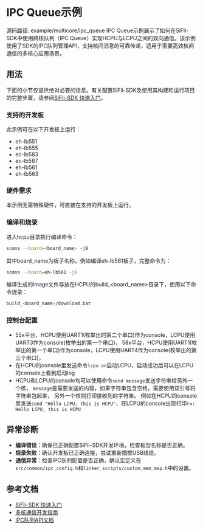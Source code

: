 # IPC Queue示例
源码路径: example/multicore/ipc_queue
IPC Queue示例展示了如何在SiFli-SDK中使用跨核队列（IPC Queue）实现HCPU与LCPU之间的双向通信。该示例使用了SDK的IPC队列管理API，支持核间消息的可靠传递，适用于需要高效核间通信的多核心应用场景。

## 用法
下面的小节仅提供绝对必要的信息。有关配置SiFli-SDK及使用其构建和运行项目的完整步骤，请参阅[SiFli-SDK 快速入门](https://docs.sifli.com/projects/sdk/latest/sf32lb52x/quickstart/index.html)。

### 支持的开发板
此示例可在以下开发板上运行：
- eh-lb551
- eh-lb555
- ec-lb583
- ec-lb587
- eh-lb561
- eh-lb563

### 硬件需求
本示例无需特殊硬件，可直接在支持的开发板上运行。

### 编译和烧录
进入hcpu目录执行编译命令：
```bash
scons --board=<board_name> -j8
```
其中board_name为板子名称，例如编译eh-lb561板子，完整命令为：
```bash
scons --board=eh-lb561 -j8
```
编译生成的image文件存放在HCPU的build_<board_name>目录下，使用以下命令烧录：
```bash
build_<board_name>/download.bat
```

### 控制台配置
- 55x平台，HCPU使用UART1(枚举出的第二个串口)作为console，LCPU使用UART3作为console(枚举出的第一个串口)，
  58x平台，HCPU使用UART1(枚举出的第一个串口)作为console，LCPU使用UART4作为console(枚举出的第三个串口)，
- 在HCPU的console里发送命令`lcpu on`启动LCPU，启动成功后可以在LCPU的console上看到启动log
- HCPU和LCPU的console均可以使用命令`send message`发送字符串给另外一个核，
  `message`是需要发送的内容，如果字符串包含空格，需要使用双引号将字符串包起来，
  另外一个核则打印接收到的字符串。
  例如在HCPU的console里发送`send "Hello LCPU, this is HCPU"`，在LCPU的console出现打印`rx: Hello LCPU, this is HCPU`

## 异常诊断
- **编译错误**：确保已正确配置SiFli-SDK开发环境，检查板型名称是否正确。
- **烧录失败**：确认开发板已正确连接，尝试重新插拔USB线缆。
- **通信异常**：检查IPC队列配置是否正确，确认宏定义在`src/common/ipc_config.h`和`linker_scripts/custom_mem_map.h`中的设置。

## 参考文档
- [SiFli-SDK 快速入门](https://docs.sifli.com/projects/sdk/latest/sf32lb52x/quickstart/index.html)
- [多核通信开发指南](https://docs.sifli.com/projects/sdk/latest/sf32lb52x/multicore/index.html)
- [IPC队列API文档](https://docs.sifli.com/projects/sdk/latest/sf32lb52x/api/ipc_queue.html)
